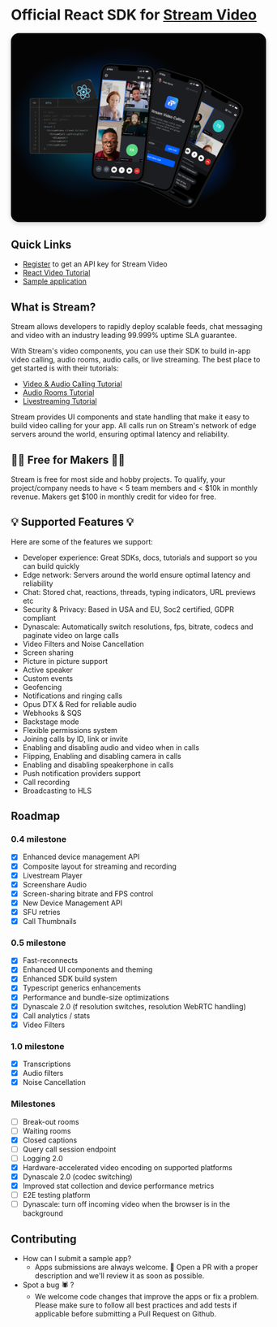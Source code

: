 # Official React SDK for [Stream Video](https://getstream.io/video/sdk/react/)

<img src="../../.readme-assets/Github-Graphic-React.jpg" alt="Stream Video for React Header image" style="box-shadow: 0 3px 10px rgb(0 0 0 / 0.2); border-radius: 1rem" />

## **Quick Links**

- [Register](https://getstream.io/chat/trial/) to get an API key for Stream Video
- [React Video Tutorial](https://getstream.io/video/sdk/react/tutorial/video-calling/)
- [Sample application](https://getstream.io/video/demos/)

## What is Stream?

Stream allows developers to rapidly deploy scalable feeds, chat messaging and video with an industry leading 99.999% uptime SLA guarantee.

With Stream's video components, you can use their SDK to build in-app video calling, audio rooms, audio calls, or live streaming. The best place to get started is with their tutorials:

- [Video & Audio Calling Tutorial](https://getstream.io/video/sdk/react/tutorial/video-calling/)
- [Audio Rooms Tutorial](https://getstream.io/video/sdk/react/tutorial/audio-room/)
- [Livestreaming Tutorial](https://getstream.io/video/sdk/react/tutorial/livestreaming/)

Stream provides UI components and state handling that make it easy to build video calling for your app. All calls run on Stream's network of edge servers around the world, ensuring optimal latency and reliability.

## 👩‍💻 Free for Makers 👨‍💻

Stream is free for most side and hobby projects. To qualify, your project/company needs to have < 5 team members and < $10k in monthly revenue. Makers get $100 in monthly credit for video for free.

## 💡 Supported Features 💡

Here are some of the features we support:

- Developer experience: Great SDKs, docs, tutorials and support so you can build quickly
- Edge network: Servers around the world ensure optimal latency and reliability
- Chat: Stored chat, reactions, threads, typing indicators, URL previews etc
- Security & Privacy: Based in USA and EU, Soc2 certified, GDPR compliant
- Dynascale: Automatically switch resolutions, fps, bitrate, codecs and paginate video on large calls
- Video Filters and Noise Cancellation
- Screen sharing
- Picture in picture support
- Active speaker
- Custom events
- Geofencing
- Notifications and ringing calls
- Opus DTX & Red for reliable audio
- Webhooks & SQS
- Backstage mode
- Flexible permissions system
- Joining calls by ID, link or invite
- Enabling and disabling audio and video when in calls
- Flipping, Enabling and disabling camera in calls
- Enabling and disabling speakerphone in calls
- Push notification providers support
- Call recording
- Broadcasting to HLS

## Roadmap

### 0.4 milestone

- [x] Enhanced device management API
- [x] Composite layout for streaming and recording
- [x] Livestream Player
- [x] Screenshare Audio
- [x] Screen-sharing bitrate and FPS control
- [x] New Device Management API
- [x] SFU retries
- [x] Call Thumbnails

### 0.5 milestone

- [x] Fast-reconnects
- [x] Enhanced UI components and theming
- [x] Enhanced SDK build system
- [x] Typescript generics enhancements
- [x] Performance and bundle-size optimizations
- [x] Dynascale 2.0 (f resolution switches, resolution WebRTC handling)
- [x] Call analytics / stats
- [x] Video Filters

### 1.0 milestone

- [x] Transcriptions
- [x] Audio filters
- [x] Noise Cancellation

### Milestones

- [ ] Break-out rooms
- [ ] Waiting rooms
- [x] Closed captions
- [ ] Query call session endpoint
- [ ] Logging 2.0
- [x] Hardware-accelerated video encoding on supported platforms
- [x] Dynascale 2.0 (codec switching)
- [x] Improved stat collection and device performance metrics
- [ ] E2E testing platform
- [ ] Dynascale: turn off incoming video when the browser is in the background

## Contributing

- How can I submit a sample app?
  - Apps submissions are always welcome. 🥳 Open a PR with a proper description and we'll review it as soon as possible.
- Spot a bug 🕷 ?
  - We welcome code changes that improve the apps or fix a problem. Please make sure to follow all best practices and add tests if applicable before submitting a Pull Request on Github.

